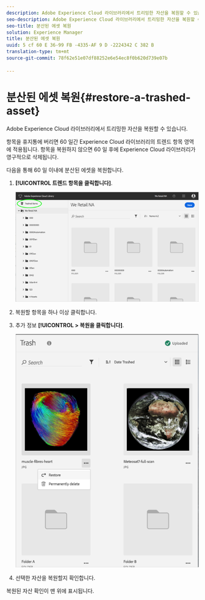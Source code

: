 ```yaml
---
description: Adobe Experience Cloud 라이브러리에서 트리밍한 자산을 복원할 수 있습니다.
seo-description: Adobe Experience Cloud 라이브러리에서 트리밍한 자산을 복원할 수 있습니다.
seo-title: 분산된 에셋 복원
solution: Experience Manager
title: 분산된 에셋 복원
uuid: 5 cf 60 E 36-99 FB -4335-AF 9 D -2224342 C 382 B
translation-type: tm+mt
source-git-commit: 78f62e51e07df88252e6e54ec8f0b620d739e07b

---
```



# 분산된 에셋 복원{#restore-a-trashed-asset}

Adobe Experience Cloud 라이브러리에서 트리밍한 자산을 복원할 수 있습니다.

항목을 휴지통에 버리면 60 일간 Experience Cloud 라이브러리의 트렌드 항목 영역에 적용됩니다. 항목을 복원하지 않으면 60 일 후에 Experience Cloud 라이브러리가 영구적으로 삭제됩니다.

다음을 통해 60 일 이내에 분산된 에셋을 복원합니다.

1. **[!UICONTROL 트렌드 항목을 클릭합니다]**.

   ![](assets/library_general_trashed_items.png)

1. 복원할 항목을 하나 이상 클릭합니다.
1. 추가 정보 **[!UICONTROL &gt; 복원을 클릭합니다]**.

   ![](assets/library_restore_perm_delete.png)

1. 선택한 자산을 복원할지 확인합니다.

복원된 자산 확인이 맨 위에 표시됩니다.
